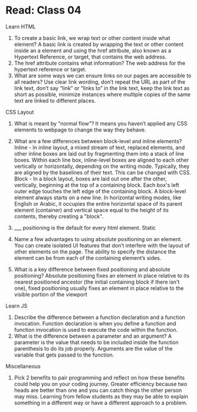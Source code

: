 # Read: Class 04

Learn HTML

1. To create a basic link, we wrap text or other content inside what element? A basic link is created by wrapping the text or other content inside an a element and using the href attribute, also known as a Hypertext Reference, or target, that contains the web address.
2. The href attribute contains what information? The web address for the hypertext reference or target.  
3. What are some ways we can ensure links on our pages are accessible to all readers? Use clear link wording, don’t repeat the URL as part of the link text, don’t say “link” or “links to” in the link text, keep the link text as short as possible, minimize instances where multiple copies of the same text are linked to different places.

CSS Layout

1. What is meant by “normal flow”? It means you haven’t applied any CSS elements to webpage to change the way they behave.
2. What are a few differences between block-level and inline elements? Inline - In inline layout, a mixed stream of text, replaced elements, and other inline boxes are laid out by fragmenting them into a stack of line boxes. Within each line box, inline-level boxes are aligned to each other vertically or horizontally, depending on the writing mode. Typically, they are aligned by the baselines of their text. This can be changed with CSS. Block - In a block layout, boxes are laid out one after the other, vertically, beginning at the top of a containing block. Each box's left outer edge touches the left edge of the containing block.
A block-level element always starts on a new line. In horizontal writing modes, like English or Arabic, it occupies the entire horizontal space of its parent element (container) and vertical space equal to the height of its contents, thereby creating a "block".

3. ___ positioning is the default for every html element. Static
4. Name a few advantages to using absolute positioning on an element. You can create isolated UI features that don’t interfere with the layout of other elements on the page. The ability to specify the distance the element can be from each of the containing element’s sides.
5. What is a key difference between fixed positioning and absolute positioning? Absolute positioning fixes an element in place relative to its nearest positioned ancestor (the initial containing block if there isn't one), fixed positioning usually fixes an element in place relative to the visible portion of the viewport

Learn JS

1. Describe the difference between a function declaration and a function invocation. Function declaration is when you define a function and function invocation is used to execute the code within the function.
2. What is the difference between a parameter and an argument? A parameter is the value that needs to be included inside the function parenthesis to do its job properly. Arguments are the value of the variable that gets passed to the function.

Miscellaneous

1. Pick 2 benefits to pair programming and reflect on how these benefits could help you on your coding journey. Greater efficiency because two heads are better than one and you can catch things the other person may miss.  Learning from fellow students as they may be able to explain something in a different way or have a different approach to a problem.
